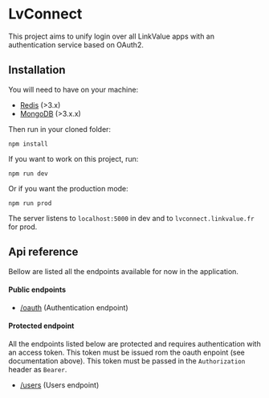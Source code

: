 # LvConnect

This project aims to unify login over all LinkValue apps with an authentication service based on OAuth2.

## Installation

You will need to have on your machine:
- [Redis](http://redis.io/) (>3.x)
- [MongoDB](https://www.mongodb.com/) (>3.x.x)

Then run in your cloned folder:
```
npm install
```

If you want to work on this project, run:
```
npm run dev
```

Or if you want the production mode:
```
npm run prod
```

The server listens to `localhost:5000` in dev and to `lvconnect.linkvalue.fr` for prod.

## Api reference

Bellow are listed all the endpoints available for now in the application.

#### Public endpoints
- [/oauth](docs/endpoint-oauth.md) (Authentication endpoint)

#### Protected endpoint

All the endpoints listed below are protected and requires authentication with an access token.
This token must be issued rom the oauth enpoint (see documentation above).
This token must be passed in the `Authorization` header as `Bearer`.

- [/users](docs/endpoint-users.md) (Users endpoint)
